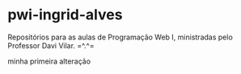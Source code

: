 # pwi-ingrid-alves
Repositórios para as aulas de Programação Web I, ministradas pelo Professor Davi Vilar. =^.^= 

minha primeira alteração
